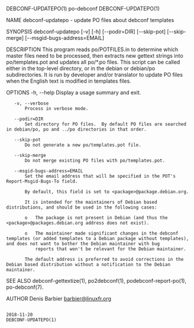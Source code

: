 DEBCONF-UPDATEPO(1)                                                                               po-debconf                                                                              DEBCONF-UPDATEPO(1)

NAME
       debconf-updatepo - update PO files about debconf templates

SYNOPSIS
       debconf-updatepo [-v] [-h] [--podir=DIR] [--skip-pot] [--skip-merge] [--msgid-bugs-address=EMAIL]

DESCRIPTION
       This program reads po/POTFILES.in to determine which master files need to be processed, then extracts new gettext strings into  po/templates.pot and updates all po/*.po files.  This script can be
       called either in the top-level directory, or in the debian or debian/po subdirectories.  It is run by developer and/or translator to update PO files when the English text is modified in templates
       files.

OPTIONS
       -h, --help
           Display a usage summary and exit.

       -v, --verbose
           Process in verbose mode.

       --podir=DIR
           Set directory for PO files.  By default PO files are searched in debian/po, po and ../po directories in that order.

       --skip-pot
           Do not generate a new po/templates.pot file.

       --skip-merge
           Do not merge existing PO files with po/templates.pot.

       --msgid-bugs-address=EMAIL
           Set the email address that will be specified in the POT's Report-Msgid-Bugs-To field.

           By default, this field is set to <package>@package.debian.org.

           It is intended for the maintainers of Debian based distributions, and should be used in the following cases:

           o   The package is not present in Debian (and thus the <package>@packages.debian.org address does not exist).

           o   The maintainer made significant changes in the debconf templates (or added templates to a Debian package without templates), and does not want to bother the Debian maintainer with bug
               reports that won't be relevant for the Debian maintainer.

           The default address is preferred to avoid corrections in the Debian based distribution without a notification to the Debian maintainer.

SEE ALSO
       debconf-gettextize(1), po2debconf(1), podebconf-report-po(1), po-debconf(7).

AUTHOR
         Denis Barbier <barbier@linuxfr.org>

                                                                                                  2018-11-20                                                                              DEBCONF-UPDATEPO(1)
